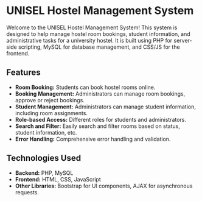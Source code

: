 # UNISEL Hostel Management System

Welcome to the UNISEL Hostel Management System! This system is designed to help manage hostel room bookings, student information, and administrative tasks for a university hostel. It is built using PHP for server-side scripting, MySQL for database management, and CSS/JS for the frontend.


## Features
- **Room Booking:** Students can book hostel rooms online.
- **Booking Management:** Administrators can manage room bookings, approve or reject bookings.
- **Student Management:** Administrators can manage student information, including room assignments.
- **Role-based Access:** Different roles for students and administrators.
- **Search and Filter:** Easily search and filter rooms based on status, student information, etc.
- **Error Handling:** Comprehensive error handling and validation.

## Technologies Used
- **Backend:** PHP, MySQL
- **Frontend:** HTML, CSS, JavaScript
- **Other Libraries:** Bootstrap for UI components, AJAX for asynchronous requests.
